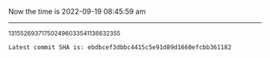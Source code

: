 Now the time is 2022-09-19 08:45:59 am

---

<small>131552693717502496033541136632355</small>

```txt
Latest commit SHA is: ebdbcef3dbbc4415c5e91d89d1660efcbb361182
```
